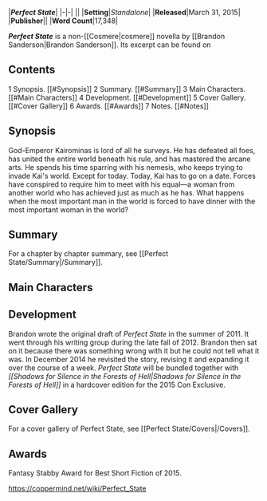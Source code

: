 |***Perfect State***|
|-|-|
||
|**Setting**|*Standalone*|
|**Released**|March 31, 2015|
|**Publisher**||
|**Word Count**|17,348|

***Perfect State*** is a non-[[Cosmere\|cosmere]] novella by [[Brandon Sanderson\|Brandon Sanderson]]. Its excerpt can be found on 

## Contents

1 Synopsis. [[#Synopsis]] 
2 Summary. [[#Summary]] 
3 Main Characters. [[#Main Characters]] 
4 Development. [[#Development]] 
5 Cover Gallery. [[#Cover Gallery]] 
6 Awards. [[#Awards]] 
7 Notes. [[#Notes]] 


## Synopsis
God-Emperor Kairominas is lord of all he surveys. He has defeated all foes, has united the entire world beneath his rule, and has mastered the arcane arts. He spends his time sparring with his nemesis, who keeps trying to invade Kai's world.
Except for today. Today, Kai has to go on a date.
Forces have conspired to require him to meet with his equal—a woman from another world who has achieved just as much as he has. What happens when the most important man in the world is forced to have dinner with the most important woman in the world?

## Summary
For a chapter by chapter summary, see [[Perfect State/Summary\|/Summary]].
## Main Characters

## Development
Brandon wrote the original draft of *Perfect State* in the summer of 2011. It went through his writing group during the late fall of 2012. Brandon then sat on it because there was something wrong with it but he could not tell what it was. In December 2014 he revisited the story, revising it and expanding it over the course of a week.
*Perfect State* will be bundled together with *[[Shadows for Silence in the Forests of Hell\|Shadows for Silence in the Forests of Hell]]* in a hardcover edition for the 2015 Con Exclusive.

## Cover Gallery
For a cover gallery of Perfect State, see [[Perfect State/Covers\|/Covers]].
## Awards
Fantasy Stabby Award for Best Short Fiction of 2015.


https://coppermind.net/wiki/Perfect_State